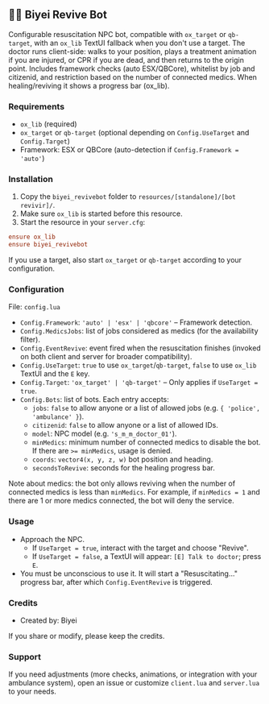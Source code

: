 ## 🧑‍⚕️ Biyei Revive Bot

Configurable resuscitation NPC bot, compatible with `ox_target` or `qb-target`, with an `ox_lib` TextUI fallback when you don't use a target. The doctor runs client-side: walks to your position, plays a treatment animation if you are injured, or CPR if you are dead, and then returns to the origin point. Includes framework checks (auto ESX/QBCore), whitelist by job and citizenid, and restriction based on the number of connected medics. When healing/reviving it shows a progress bar (ox_lib).

### Requirements
- `ox_lib` (required)
- `ox_target` or `qb-target` (optional depending on `Config.UseTarget` and `Config.Target`)
- Framework: ESX or QBCore (auto-detection if `Config.Framework = 'auto'`)

### Installation
1. Copy the `biyei_revivebot` folder to `resources/[standalone]/[bot revivir]/`.
2. Make sure `ox_lib` is started before this resource.
3. Start the resource in your `server.cfg`:

```cfg
ensure ox_lib
ensure biyei_revivebot
```

If you use a target, also start `ox_target` or `qb-target` according to your configuration.

### Configuration
File: `config.lua`

- `Config.Framework`: `'auto' | 'esx' | 'qbcore'` – Framework detection.
- `Config.MedicsJobs`: list of jobs considered as medics (for the availability filter).
- `Config.EventRevive`: event fired when the resuscitation finishes (invoked on both client and server for broader compatibility).
- `Config.UseTarget`: `true` to use `ox_target`/`qb-target`, `false` to use `ox_lib` TextUI and the `E` key.
- `Config.Target`: `'ox_target' | 'qb-target'` – Only applies if `UseTarget = true`.
- `Config.Bots`: list of bots. Each entry accepts:
  - `jobs`: `false` to allow anyone or a list of allowed jobs (e.g. `{ 'police', 'ambulance' }`).
  - `citizenid`: `false` to allow anyone or a list of allowed IDs.
  - `model`: NPC model (e.g. `'s_m_m_doctor_01'`).
  - `minMedics`: minimum number of connected medics to disable the bot. If there are `>= minMedics`, usage is denied.
  - `coords`: `vector4(x, y, z, w)` bot position and heading.
  - `secondsToRevive`: seconds for the healing progress bar.

Note about medics: the bot only allows reviving when the number of connected medics is less than `minMedics`. For example, if `minMedics = 1` and there are 1 or more medics connected, the bot will deny the service.

### Usage
- Approach the NPC.
  - If `UseTarget = true`, interact with the target and choose "Revive".
  - If `UseTarget = false`, a TextUI will appear: `[E] Talk to doctor`; press `E`.
- You must be unconscious to use it. It will start a "Resuscitating…" progress bar, after which `Config.EventRevive` is triggered.

### Credits
- Created by: Biyei

If you share or modify, please keep the credits.

### Support
If you need adjustments (more checks, animations, or integration with your ambulance system), open an issue or customize `client.lua` and `server.lua` to your needs.